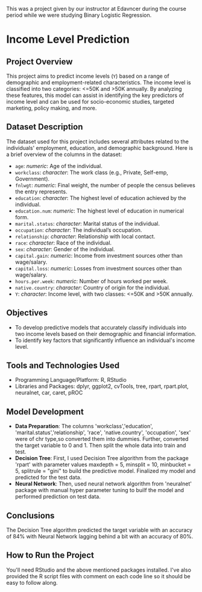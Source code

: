 This was a project given by our instructor at Edavncer during the course period while we were studying Binary Logistic Regression.

# Income Level Prediction

## Project Overview

This project aims to predict income levels (`Y`) based on a range of demographic and employment-related characteristics. The income level is classified into two categories: <=50K and >50K annually. By analyzing these features, this model can assist in identifying the key predictors of income level and can be used for socio-economic studies, targeted marketing, policy making, and more.

## Dataset Description

The dataset used for this project includes several attributes related to the individuals' employment, education, and demographic background. Here is a brief overview of the columns in the dataset:

- `age`: _numeric_: Age of the individual.
- `workclass`: _character_: The work class (e.g., Private, Self-emp, Government).
- `fnlwgt`: _numeric_: Final weight, the number of people the census believes the entry represents.
- `education`: _character_: The highest level of education achieved by the individual.
- `education.num`: _numeric_: The highest level of education in numerical form.
- `marital.status`: _character_: Marital status of the individual.
- `occupation`: _character_: The individual’s occupation.
- `relationship`: _character_: Relationship with local contact.
- `race`: _character_: Race of the individual.
- `sex`: _character_: Gender of the individual.
- `capital.gain`: _numeric_: Income from investment sources other than wage/salary.
- `capital.loss`: _numeric_: Losses from investment sources other than wage/salary.
- `hours.per.week`: _numeric_: Number of hours worked per week.
- `native.country`: _character_: Country of origin for the individual.
- `Y`: _character_: Income level, with two classes: <=50K and >50K annually.

## Objectives
- To develop predictive models that accurately classify individuals into two income levels based on their demographic and financial information.
- To identify key factors that significantly influence an individual's income level.

## Tools and Technologies Used
- Programming Language/Platform: R, RStudio
- Libraries and Packages: dplyr, ggplot2, cvTools, tree, rpart, rpart.plot, neuralnet, car, caret, pROC

## Model Development
- __Data Preparation__: The columns 'workclass','education', 'marital.status','relationship', 'race', 'native.country', 'occupation', 'sex' were of chr type,so converted them into dummies. Further, converted the target variable to 0 and 1. Then split the whole data into train and test. 
- __Decision Tree__: First, I used Decision Tree algorithm from the package 'rpart' with parameter values maxdepth = 5, minsplit = 10, minbucket = 5, splitrule = "gini" to build the predictive model. Finalized my model and predicted for the test data.
- __Neural Network__: Then, used neural network algorithm from 'neuralnet' package with manual hyper parameter tuning to builf the model and performed prediction on test data.

## Conclusions
The Decision Tree algorithm predicted the target variable with an accuracy of 84% with Neural Network lagging behind a bit with an accuracy of 80%.

## How to Run the Project
You'll need RStudio and the above mentioned packages installed. I've also provided the R script files with comment on each code line so it should be easy to follow along.

